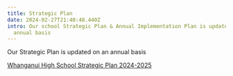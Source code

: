 ```yaml
---
title: Strategic Plan
date: 2024-02-27T21:40:48.440Z
intro: Our school Strategic Plan & Annual Implementation Plan is updated on an
  annual basis
---
```

Our Strategic Plan is updated on an annual basis

[Whanganui High School Strategic Plan 2024-2025](https://res.cloudinary.com/whanganuihigh/image/upload/v1738619920/School%20Documents/Policies%20and%20Charter/WHS_Strategic_Plan_2025.pdf)
